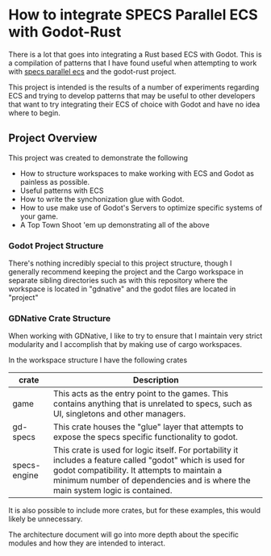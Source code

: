 # How to integrate SPECS Parallel ECS with Godot-Rust

There is a lot that goes into integrating a Rust based ECS with Godot. This is a compilation of patterns that I have found useful when attempting to work with [specs parallel ecs]() and the godot-rust project.

This project is intended is the results of a number of experiments regarding ECS and trying to develop patterns that may be useful to other developers that want to try integrating their ECS of choice with Godot and have no idea where to begin.

## Project Overview

This project was created to demonstrate the following
- How to structure workspaces to make working with ECS and Godot as painless as possible.
- Useful patterns with ECS
- How to write the synchonization glue with Godot.
- How to use make use of Godot's Servers to optimize specific systems of your game.
- A Top Town Shoot 'em up demonstrating all of the above



### Godot Project Structure

There's nothing incredibly special to this project structure, though I generally recommend keeping the project and the Cargo workspace in separate sibling directories such as with this repository where the workspace is located in "gdnative" and the godot files are located in "project" 

### GDNative Crate Structure

When working with GDNative, I like to try to ensure that I maintain very strict modularity and I accomplish that by making use of cargo workspaces.

In the workspace structure I have the following crates

| crate | Description |
| --- | --- |
| game | This acts as the entry point to the games. This contains anything that is unrelated to specs, such as UI, singletons and other managers. |
| gd-specs | This crate houses the "glue" layer that attempts to expose the specs specific functionality to godot. |
| specs-engine | This crate is used for logic itself. For portability it includes a feature called "godot" which is used for godot compatibility. It attempts to maintain a minimum number of dependencies and is where the main system logic is contained. |

It is also possible to include more crates, but for these examples, this would likely be unnecessary.

The architecture document will go into more depth about the specific modules and how they are intended to interact.
